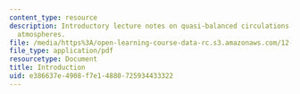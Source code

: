 ```yaml
---
content_type: resource
description: Introductory lecture notes on quasi-balanced circulations in oceans and
  atmospheres.
file: /media/https%3A/open-learning-course-data-rc.s3.amazonaws.com/12-803-quasi-balanced-circulations-in-oceans-and-atmospheres-fall-2009/e386637e4908f7e14880725934433322_MIT12_803F09_lec01.pdf
file_type: application/pdf
resourcetype: Document
title: Introduction
uid: e386637e-4908-f7e1-4880-725934433322
---
```

